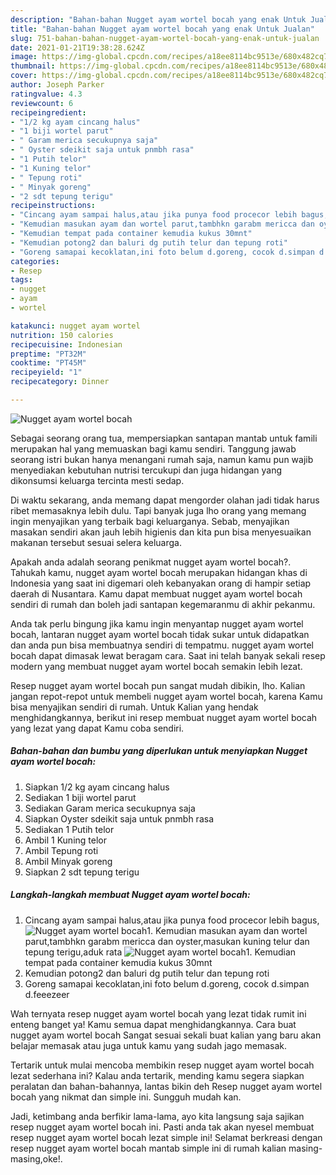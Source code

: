 ```yaml
---
description: "Bahan-bahan Nugget ayam wortel bocah yang enak Untuk Jualan"
title: "Bahan-bahan Nugget ayam wortel bocah yang enak Untuk Jualan"
slug: 751-bahan-bahan-nugget-ayam-wortel-bocah-yang-enak-untuk-jualan
date: 2021-01-21T19:38:28.624Z
image: https://img-global.cpcdn.com/recipes/a18ee8114bc9513e/680x482cq70/nugget-ayam-wortel-bocah-foto-resep-utama.jpg
thumbnail: https://img-global.cpcdn.com/recipes/a18ee8114bc9513e/680x482cq70/nugget-ayam-wortel-bocah-foto-resep-utama.jpg
cover: https://img-global.cpcdn.com/recipes/a18ee8114bc9513e/680x482cq70/nugget-ayam-wortel-bocah-foto-resep-utama.jpg
author: Joseph Parker
ratingvalue: 4.3
reviewcount: 6
recipeingredient:
- "1/2 kg ayam cincang halus"
- "1 biji wortel parut"
- " Garam merica secukupnya saja"
- " Oyster sdeikit saja untuk pnmbh rasa"
- "1 Putih telor"
- "1 Kuning telor"
- " Tepung roti"
- " Minyak goreng"
- "2 sdt tepung terigu"
recipeinstructions:
- "Cincang ayam sampai halus,atau jika punya food procecor lebih bagus,"
- "Kemudian masukan ayam dan wortel parut,tambhkn garabm mericca dan oyster,masukan kuning telur dan tepung terigu,aduk rata"
- "Kemudian tempat pada container kemudia kukus 30mnt"
- "Kemudian potong2 dan baluri dg putih telur dan tepung roti"
- "Goreng samapai kecoklatan,ini foto belum d.goreng, cocok d.simpan d.feeezeer"
categories:
- Resep
tags:
- nugget
- ayam
- wortel

katakunci: nugget ayam wortel 
nutrition: 150 calories
recipecuisine: Indonesian
preptime: "PT32M"
cooktime: "PT45M"
recipeyield: "1"
recipecategory: Dinner

---
```



![Nugget ayam wortel bocah](https://img-global.cpcdn.com/recipes/a18ee8114bc9513e/680x482cq70/nugget-ayam-wortel-bocah-foto-resep-utama.jpg)

Sebagai seorang orang tua, mempersiapkan santapan mantab untuk famili merupakan hal yang memuaskan bagi kamu sendiri. Tanggung jawab seorang istri bukan hanya menangani rumah saja, namun kamu pun wajib menyediakan kebutuhan nutrisi tercukupi dan juga hidangan yang dikonsumsi keluarga tercinta mesti sedap.

Di waktu  sekarang, anda memang dapat mengorder olahan jadi tidak harus ribet memasaknya lebih dulu. Tapi banyak juga lho orang yang memang ingin menyajikan yang terbaik bagi keluarganya. Sebab, menyajikan masakan sendiri akan jauh lebih higienis dan kita pun bisa menyesuaikan makanan tersebut sesuai selera keluarga. 



Apakah anda adalah seorang penikmat nugget ayam wortel bocah?. Tahukah kamu, nugget ayam wortel bocah merupakan hidangan khas di Indonesia yang saat ini digemari oleh kebanyakan orang di hampir setiap daerah di Nusantara. Kamu dapat membuat nugget ayam wortel bocah sendiri di rumah dan boleh jadi santapan kegemaranmu di akhir pekanmu.

Anda tak perlu bingung jika kamu ingin menyantap nugget ayam wortel bocah, lantaran nugget ayam wortel bocah tidak sukar untuk didapatkan dan anda pun bisa membuatnya sendiri di tempatmu. nugget ayam wortel bocah dapat dimasak lewat beragam cara. Saat ini telah banyak sekali resep modern yang membuat nugget ayam wortel bocah semakin lebih lezat.

Resep nugget ayam wortel bocah pun sangat mudah dibikin, lho. Kalian jangan repot-repot untuk membeli nugget ayam wortel bocah, karena Kamu bisa menyajikan sendiri di rumah. Untuk Kalian yang hendak menghidangkannya, berikut ini resep membuat nugget ayam wortel bocah yang lezat yang dapat Kamu coba sendiri.

<!--inarticleads1-->

##### Bahan-bahan dan bumbu yang diperlukan untuk menyiapkan Nugget ayam wortel bocah:

1. Siapkan 1/2 kg ayam cincang halus
1. Sediakan 1 biji wortel parut
1. Sediakan  Garam merica secukupnya saja
1. Siapkan  Oyster sdeikit saja untuk pnmbh rasa
1. Sediakan 1 Putih telor
1. Ambil 1 Kuning telor
1. Ambil  Tepung roti
1. Ambil  Minyak goreng
1. Siapkan 2 sdt tepung terigu




<!--inarticleads2-->

##### Langkah-langkah membuat Nugget ayam wortel bocah:

1. Cincang ayam sampai halus,atau jika punya food procecor lebih bagus,
<img src="https://img-global.cpcdn.com/steps/b14ce0e5045cd972/160x128cq70/nugget-ayam-wortel-bocah-langkah-memasak-1-foto.jpg" alt="Nugget ayam wortel bocah">1. Kemudian masukan ayam dan wortel parut,tambhkn garabm mericca dan oyster,masukan kuning telur dan tepung terigu,aduk rata
<img src="https://img-global.cpcdn.com/steps/9bde474dd3ac995f/160x128cq70/nugget-ayam-wortel-bocah-langkah-memasak-2-foto.jpg" alt="Nugget ayam wortel bocah">1. Kemudian tempat pada container kemudia kukus 30mnt
1. Kemudian potong2 dan baluri dg putih telur dan tepung roti
1. Goreng samapai kecoklatan,ini foto belum d.goreng, cocok d.simpan d.feeezeer




Wah ternyata resep nugget ayam wortel bocah yang lezat tidak rumit ini enteng banget ya! Kamu semua dapat menghidangkannya. Cara buat nugget ayam wortel bocah Sangat sesuai sekali buat kalian yang baru akan belajar memasak atau juga untuk kamu yang sudah jago memasak.

Tertarik untuk mulai mencoba membikin resep nugget ayam wortel bocah lezat sederhana ini? Kalau anda tertarik, mending kamu segera siapkan peralatan dan bahan-bahannya, lantas bikin deh Resep nugget ayam wortel bocah yang nikmat dan simple ini. Sungguh mudah kan. 

Jadi, ketimbang anda berfikir lama-lama, ayo kita langsung saja sajikan resep nugget ayam wortel bocah ini. Pasti anda tak akan nyesel membuat resep nugget ayam wortel bocah lezat simple ini! Selamat berkreasi dengan resep nugget ayam wortel bocah mantab simple ini di rumah kalian masing-masing,oke!.

